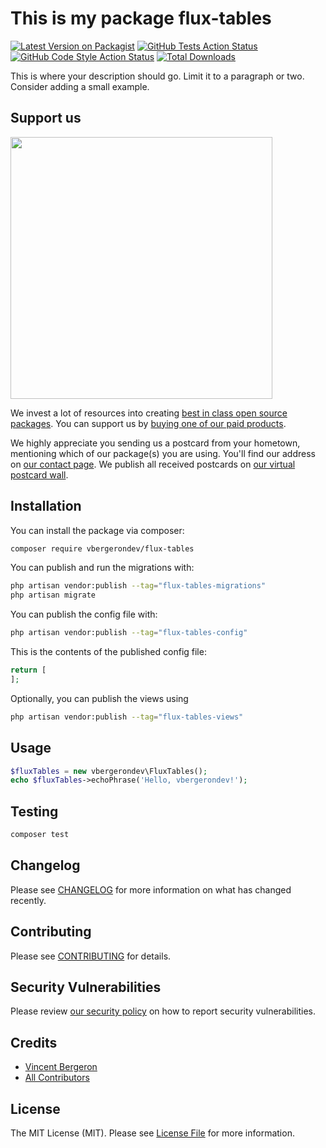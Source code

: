 # This is my package flux-tables

[![Latest Version on Packagist](https://img.shields.io/packagist/v/vbergerondev/flux-tables.svg?style=flat-square)](https://packagist.org/packages/vbergerondev/flux-tables)
[![GitHub Tests Action Status](https://img.shields.io/github/actions/workflow/status/vbergerondev/flux-tables/run-tests.yml?branch=main&label=tests&style=flat-square)](https://github.com/vbergerondev/flux-tables/actions?query=workflow%3Arun-tests+branch%3Amain)
[![GitHub Code Style Action Status](https://img.shields.io/github/actions/workflow/status/vbergerondev/flux-tables/fix-php-code-style-issues.yml?branch=main&label=code%20style&style=flat-square)](https://github.com/vbergerondev/flux-tables/actions?query=workflow%3A"Fix+PHP+code+style+issues"+branch%3Amain)
[![Total Downloads](https://img.shields.io/packagist/dt/vbergerondev/flux-tables.svg?style=flat-square)](https://packagist.org/packages/vbergerondev/flux-tables)

This is where your description should go. Limit it to a paragraph or two. Consider adding a small example.

## Support us

[<img src="https://github-ads.s3.eu-central-1.amazonaws.com/flux-tables.jpg?t=1" width="419px" />](https://spatie.be/github-ad-click/flux-tables)

We invest a lot of resources into creating [best in class open source packages](https://spatie.be/open-source). You can support us by [buying one of our paid products](https://spatie.be/open-source/support-us).

We highly appreciate you sending us a postcard from your hometown, mentioning which of our package(s) you are using. You'll find our address on [our contact page](https://spatie.be/about-us). We publish all received postcards on [our virtual postcard wall](https://spatie.be/open-source/postcards).

## Installation

You can install the package via composer:

```bash
composer require vbergerondev/flux-tables
```

You can publish and run the migrations with:

```bash
php artisan vendor:publish --tag="flux-tables-migrations"
php artisan migrate
```

You can publish the config file with:

```bash
php artisan vendor:publish --tag="flux-tables-config"
```

This is the contents of the published config file:

```php
return [
];
```

Optionally, you can publish the views using

```bash
php artisan vendor:publish --tag="flux-tables-views"
```

## Usage

```php
$fluxTables = new vbergerondev\FluxTables();
echo $fluxTables->echoPhrase('Hello, vbergerondev!');
```

## Testing

```bash
composer test
```

## Changelog

Please see [CHANGELOG](CHANGELOG.md) for more information on what has changed recently.

## Contributing

Please see [CONTRIBUTING](CONTRIBUTING.md) for details.

## Security Vulnerabilities

Please review [our security policy](../../security/policy) on how to report security vulnerabilities.

## Credits

- [Vincent Bergeron](https://github.com/vbergerondev)
- [All Contributors](../../contributors)

## License

The MIT License (MIT). Please see [License File](LICENSE.md) for more information.
